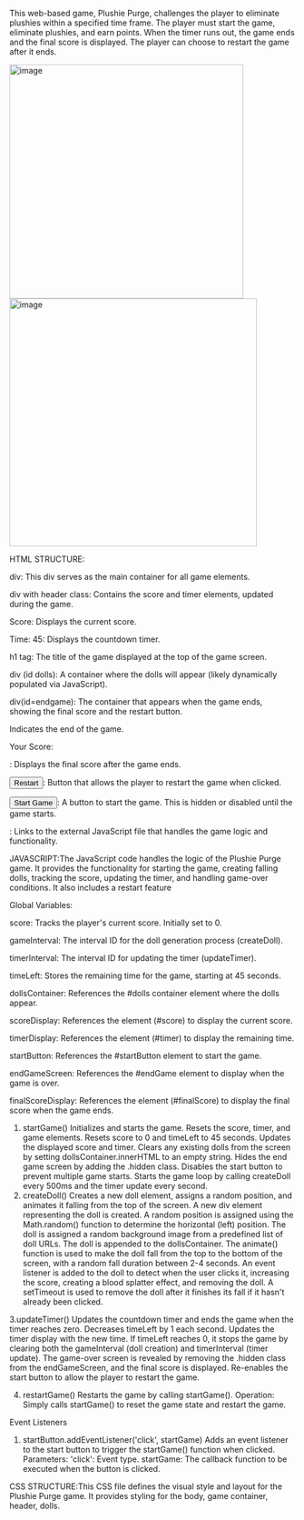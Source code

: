 This web-based game, Plushie Purge, challenges the player to eliminate plushies within a specified time frame. The player must start the game, eliminate plushies, and earn points. When the timer runs out, the game ends and the final score is displayed. The player can choose to restart the game after it ends.



<img width="412" alt="image" src="https://github.com/user-attachments/assets/af952f2c-0add-43ce-b787-66840656bba4">


<img width="436" alt="image" src="https://github.com/user-attachments/assets/6ca5a2d8-a7d0-44d7-852e-adca57e9222d">


HTML STRUCTURE:

div: This div serves as the main container for all game elements.

  div with header class: Contains the score and timer elements, updated during the game.

  Score:  Displays the current score.

Time: 45</div>: Displays the countdown timer.

 h1 tag: The title of the game displayed at the top of the game screen.

div (id dolls): A container where the dolls will appear (likely dynamically populated via JavaScript).

div(id=endgame): The container that appears when the game ends, showing the final score and the restart button.

  Indicates the end of the game.

<p>Your Score: <span id="finalScore"></span></p>: Displays the final score after the game ends.

<button onclick="restartGame()">Restart</button>: Button that allows the player to restart the game when clicked.

<button id="startButton">Start Game</button>: A button to start the game. This is hidden or disabled until the game starts.

<script src="script.js"></script>: Links to the external JavaScript file that handles the game logic and functionality.

  JAVASCRIPT:The JavaScript code handles the logic of the Plushie Purge game. It provides the functionality for starting the game, creating falling dolls, tracking the score, updating the timer, and handling game-over conditions. It also includes a restart feature 

Global Variables:

score: Tracks the player's current score. Initially set to 0.

gameInterval: The interval ID for the doll generation process (createDoll).

timerInterval: The interval ID for updating the timer (updateTimer).

timeLeft: Stores the remaining time for the game, starting at 45 seconds.

dollsContainer: References the #dolls container element where the dolls appear.

scoreDisplay: References the element (#score) to display the current score.

timerDisplay: References the element (#timer) to display the remaining time.

startButton: References the #startButton element to start the game.

endGameScreen: References the #endGame element to display when the game is over.

finalScoreDisplay: References the element (#finalScore) to display the final score when the game ends.


1. startGame()
    Initializes and starts the game. Resets the score, timer, and game elements.
Resets score to 0 and timeLeft to 45 seconds.
Updates the displayed score and timer.
Clears any existing dolls from the screen by setting dollsContainer.innerHTML to an empty string.
Hides the end game screen by adding the .hidden class.
Disables the start button to prevent multiple game starts.
Starts the game loop by calling createDoll every 500ms and the timer update every second.
2. createDoll()
 Creates a new doll element, assigns a random position, and animates it falling from the top of the screen.
A new div element representing the doll is created.
A random position is assigned using the Math.random() function to determine the horizontal (left) position.
The doll is assigned a random background image from a predefined list of doll URLs.
The doll is appended to the dollsContainer.
The animate() function is used to make the doll fall from the top to the bottom of the screen, with a random fall duration between 2-4 seconds.
An event listener is added to the doll to detect when the user clicks it, increasing the score, creating a blood splatter effect, and removing the doll.
A setTimeout is used to remove the doll after it finishes its fall if it hasn't already been clicked.

3.updateTimer()
Updates the countdown timer and ends the game when the timer reaches zero.
Decreases timeLeft by 1 each second.
Updates the timer display with the new time.
If timeLeft reaches 0, it stops the game by clearing both the gameInterval (doll creation) and timerInterval (timer update).
The game-over screen is revealed by removing the .hidden class from the endGameScreen, and the final score is displayed.
Re-enables the start button to allow the player to restart the game.

4. restartGame()
Restarts the game by calling startGame().
Operation:
Simply calls startGame() to reset the game state and restart the game.

Event Listeners

1. startButton.addEventListener('click', startGame)
Adds an event listener to the start button to trigger the startGame() function when clicked.
Parameters:
'click': Event type.
startGame: The callback function to be executed when the button is clicked.

CSS STRUCTURE:This CSS file defines the visual style and layout for the Plushie Purge game. It provides styling for the body, game container, header, dolls.

